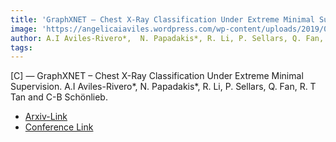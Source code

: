```yaml
---  
title: 'GraphXNET – Chest X-Ray Classification Under Extreme Minimal Supervision.'  
image: 'https://angelicaiaviles.wordpress.com/wp-content/uploads/2019/06/teasermiccai19.png'  
author: A.I Aviles-Rivero*,  N. Papadakis*, R. Li, P. Sellars, Q. Fan, R. T Tan and C-B Schönlieb.  
tags:   
---  
```

  
[C] — GraphXNET – Chest X-Ray Classification Under Extreme Minimal Supervision.
A.I Aviles-Rivero*,  N. Papadakis*, R. Li, P. Sellars, Q. Fan, R. T Tan and C-B Schönlieb.
  
- [Arxiv-Link](https://arxiv.org/abs/1907.10085)
- [Conference Link](https://link.springer.com/chapter/10.1007/978-3-030-32226-7_56)  
        